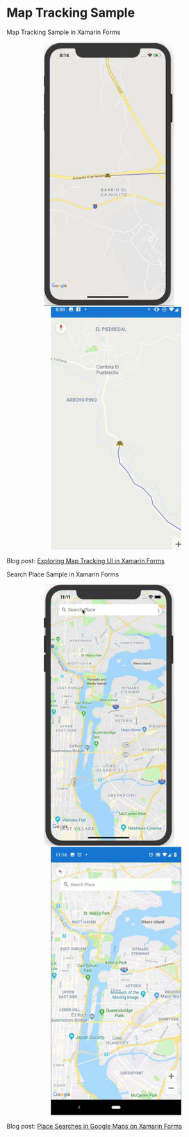 # Map Tracking Sample
Map Tracking Sample in Xamarin Forms


<p align="center">
<img width="300" height:"700" src="iOSmap.gif" title="iOS"/>
&nbsp;&nbsp;&nbsp;&nbsp;&nbsp;&nbsp;&nbsp;
<img width="300" height:"700" src="androidmap.gif" title="Android"/>
</p>

Blog post: [Exploring Map Tracking UI in Xamarin Forms](http://www.xamboy.com/2019/05/17/exploring-map-tracking-ui-in-xamarin-forms/)

Search Place Sample in Xamarin Forms

<p align="center">
<img width="300" height:"700" src="placeios.gif" title="iOS"/>
&nbsp;&nbsp;&nbsp;&nbsp;&nbsp;&nbsp;&nbsp;
<img width="300" height:"700" src="droidplace.gif" title="Android"/>
</p>

Blog post: [Place Searches in Google Maps on Xamarin Forms](http://www.xamboy.com)



